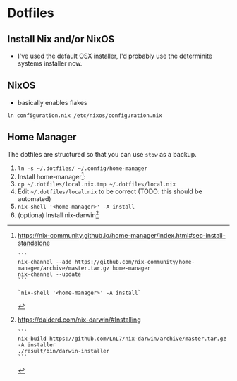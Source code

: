 # Dotfiles

## Install Nix and/or NixOS

- I've used the default OSX installer, I'd probably use the determinite systems
installer now.

## NixOS

- basically enables flakes

`ln configuration.nix /etc/nixos/configuration.nix`

## Home Manager

The dotfiles are structured so that you can use `stow` as a backup.

1. `ln -s ~/.dotfiles/ ~/.config/home-manager`
2. Install home-manager[^home]:
3. `cp ~/.dotfiles/local.nix.tmp ~/.dotfiles/local.nix`
4. Edit `~/.dotfiles/local.nix` to be correct (TODO: this should be automated)
5. `nix-shell '<home-manager>' -A install`
6. (optiona) Install nix-darwin[^darwin]

[^home]: https://nix-community.github.io/home-manager/index.html#sec-install-standalone

        ```
        nix-channel --add https://github.com/nix-community/home-manager/archive/master.tar.gz home-manager
        nix-channel --update
        ```

        `nix-shell '<home-manager>' -A install`

[^darwin]: https://daiderd.com/nix-darwin/#Installing

        ```
        nix-build https://github.com/LnL7/nix-darwin/archive/master.tar.gz -A installer
        ./result/bin/darwin-installer
        ```

